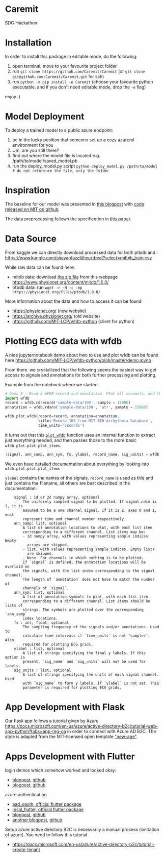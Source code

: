 # Caremit
SDG Hackathon

# Installation

In order to install this package in editable mode, do the following:
1. open terminal, move to your favourite project folder
2. run `git clone https://github.com/Caremit/Caremit` (or `git clone git@github.com:Caremit/Caremit.git` for ssh)
3. run `python -m pip install -e Caremit` (choose your favourite python executable, and if you don't need editable mode, drop the `-e` flag)

enjoy :)

# Model Deployment
To deploy a trained model to a public azure endpoint:
1. be in the lucky position that someone set up a cozy azureml environment for you
2. Um, are you still there?
3. find out where the model file is located e.g. /path/to/model/saved_model.pb
4. run the deploy_model.py script `python deploy_model.py /path/to/model  # do not reference the file, only the folder`

# Inspiration

The baseline for our model was presented in [this blogpost](https://medium.com/@CVxTz/heartbeat-classification-detecting-abnormal-heartbeats-and-heart-diseases-from-ecgs-913449c2665) with [code released on MIT on github](https://github.com/CVxTz/ECG_Heartbeat_Classification).

The data preprocessing follows the specification in [this paper](https://arxiv.org/pdf/1805.00794.pdf).


# Data Source

From kaggle we can directly download processed data for both ptbdb and :
https://www.kaggle.com/shayanfazeli/heartbeat?select=mitbih_train.csv

While raw data can be found here:
- mitdb data: download [the zip file](https://storage.googleapis.com/mitdb-1.0.0.physionet.org/mit-bih-arrhythmia-database-1.0.0.zip) from this webpage https://www.physionet.org/content/mitdb/1.0.0/ 
- ptbdb data: run `wget -r -N -c -np https://physionet.org/files/ptbdb/1.0.0/`

More information about the data and how to access it can be found
- https://physionet.org/ (new website)
- https://archive.physionet.org/ (old website)
- https://github.com/MIT-LCP/wfdb-python (client for python)


# Plotting ECG data with wfdb

A nice jupyternotebook demo about hwo to use and plot wfdb can be found here https://github.com/MIT-LCP/wfdb-python/blob/master/demo.ipynb

From there. we crystallized that the following seems the easiest way to get access to signals and annotations for both further processing and plotting.

Example from the notebook where we started
```python
# Demo 5 - Read a WFDB record and annotation. Plot all channels, and the annotation on top of channel 0.
import wfdb
record = wfdb.rdrecord('sample-data/100', sampto = 15000)
annotation = wfdb.rdann('sample-data/100', 'atr', sampto = 15000)

wfdb.plot_wfdb(record=record, annotation=annotation,
               title='Record 100 from MIT-BIH Arrhythmia Database',
               time_units='seconds')
```

it turns out that this [`plot_wfdb`](https://github.com/MIT-LCP/wfdb-python/blob/8269d411513d41370931d62abaf8bbc56053cc2a/wfdb/plot/plot.py#L632-L642) function uses an internal function to extract just everything needed, and then passes those to the more basic `wfdb.plot.plot.plot_items`.

```python
(signal, ann_samp, ann_sym, fs, ylabel, record_name, sig_units) = wfdb.plot.plot.get_wfdb_plot_items(record, annotation, True)
```
We even have detailed documentation about everything by looking into `wfdb.plot.plot.plot_items`

`ylabel` contains the names of the signals, `record_name` is used as title and just contains the filename, all others are best described in the documentation:
```
    signal : 1d or 2d numpy array, optional
        The uniformly sampled signal to be plotted. If signal.ndim is 1, it is
        assumed to be a one channel signal. If it is 2, axes 0 and 1, must
        represent time and channel number respectively.
    ann_samp: list, optional
        A list of annotation locations to plot, with each list item
        corresponding to a different channel. List items may be:
        - 1d numpy array, with values representing sample indices. Empty
          arrays are skipped.
        - list, with values representing sample indices. Empty lists
          are skipped.
        - None. For channels in which nothing is to be plotted.
        If `signal` is defined, the annotation locations will be overlaid on
        the signals, with the list index corresponding to the signal channel.
        The length of `annotation` does not have to match the number of
        channels of `signal`.
    ann_sym: list, optional
        A list of annotation symbols to plot, with each list item
        corresponding to a different channel. List items should be lists of
        strings. The symbols are plotted over the corresponding `ann_samp`
        index locations.
    fs : int, float, optional
        The sampling frequency of the signals and/or annotations. Used to
        calculate time intervals if `time_units` is not 'samples'. Also
        required for plotting ECG grids.
    ylabel : list, optional
        A list of strings specifying the final y labels. If this option is
        present, `sig_name` and `sig_units` will not be used for labels.
    sig_units : list, optional
        A list of strings specifying the units of each signal channel. Used
        with `sig_name` to form y labels, if `ylabel` is not set. This
        parameter is required for plotting ECG grids.
```

# App Development with Flask

Our flask app follows a tutorial given by Azure https://docs.microsoft.com/en-us/azure/active-directory-b2c/tutorial-web-app-python?tabs=app-reg-ga in order to connect with Azure AD B2C. The style is adapted from the MIT-licensed open template ["new-age"](https://startbootstrap.com/theme/new-age).

# Apps Development with Flutter

login demos which somehow worked and looked okay:
- [blogpost](https://levelup.gitconnected.com/login-page-ui-in-flutter-65210e7a6c90), [github](https://github.com/yogitakumar/logindemo)
- [blogpost](https://codesource.io/build-a-simple-login-page-and-dashboard-with-flutter/), [github](https://github.com/ariefsn/simple_login_page)

azure authentication
- [aad_oauth, official flutter package](https://pub.dev/packages/aad_oauth)
- [msal_flutter, official flutter package](https://pub.dev/packages/msal_flutter)
- [blogpost](https://www.detroitdave.dev/2020/04/simple-azure-b2c-flutter.html), [github](https://github.com/dwhiteddsoft/flutter-azure-b2c-appauth)
- [another blogpost](https://medium.com/flutter-community/flutter-azure-authentication-with-ad-b2c-8b76c81dd48e), [github](https://github.com/WJayesh/prod_app)


Setup azure active directory B2C is necessarily a manual process (limitation of azure). You need to follow this tutorial
- https://docs.microsoft.com/en-us/azure/active-directory-b2c/tutorial-create-tenant

